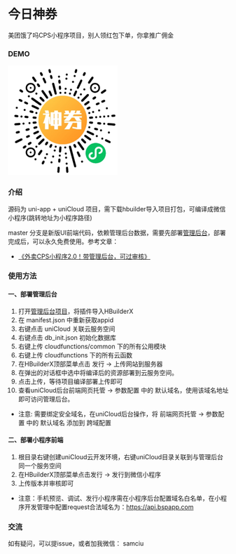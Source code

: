 
# 今日神券

美团饿了吗CPS小程序项目，别人领红包下单，你拿推广佣金

### DEMO

<img src="./examples/code.jpg" width="250" />


### 介绍

源码为 uni-app + uniCloud 项目，需下载hbuilder导入项目打包，可编译成微信小程序(跳转地址为小程序路径)

master 分支是新版UI前端代码，依赖管理后台数据，需要先部署[管理后台](https://ext.dcloud.net.cn/plugin?id=4324)，部署完成后，可以永久免费使用。参考文章：

- [《外卖CPS小程序2.0！带管理后台，可过审核》](https://mp.weixin.qq.com/s/YvTKaEcrNguYsDo8rea7LQ)

### 使用方法

#### 一、部署管理后台
1. 打开[管理后台项目](https://ext.dcloud.net.cn/plugin?id=4324)，将插件导入HBuilderX
2. 在 manifest.json 中重新获取appid
3. 右键点击 uniCloud 关联云服务空间
4. 右键点击 db_init.json 初始化数据库
5. 右键上传 cloudfunctions/common 下的所有公用模块
6. 右键上传 cloudfunctions 下的所有云函数
7. 在HBuilderX顶部菜单点击 发行 -> 上传网站到服务器
8. 在弹出的对话框中选中将编译后的资源部署到云服务空间。
9. 点击上传，等待项目编译部署上传即可
10. 查看uniCloud后台前端网页托管 -> 参数配置 中的 默认域名，使用该域名地址即可访问管理后台。

- 注意: 需要绑定安全域名，在uniCloud后台操作，将 前端网页托管 -> 参数配置 中的 默认域名 添加到 跨域配置

#### 二、部署小程序前端
1. 根目录右键创建uniCloud云开发环境，右键uniCloud目录关联到与管理后台同一个服务空间
2. 在HBuilderX顶部菜单点击发行 -> 发行到微信小程序
3. 上传版本并审核即可

- 注意：手机预览、调试、发行小程序需在小程序后台配置域名白名单，在小程序开发管理中配置request合法域名为：https://api.bspapp.com

### 交流

如有疑问，可以提issue，或者加我微信： samciu
